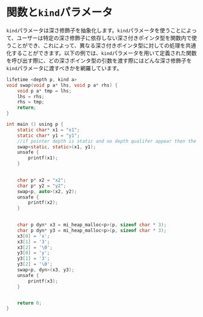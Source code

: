 # 関数と`kind`パラメータ
`kind`パラメータは深さ修飾子を抽象化します。`kind`パラメータを使うことによって、ユーザーは特定の深さ修飾子に依存しない深さ付きポインタ型を関数内で使うことができ、これによって、異なる深さ付きポインタ型に対しての処理を共通化することができます。以下の例では、`kind`パラメータを用いて定義された関数を呼び出す際に、どの深さポインタ型の引数を渡す際にはどんな深さ修飾子を`kind`パラメータに渡すべきかを網羅しています。

```c
lifetime <depth p, kind a>
void swap(void p a* lhs, void p a* rhs) {
    void p a* tmp = lhs;
    lhs = rhs;
    rhs = tmp;
    return;
}

int main () using p {
    static char* x1 = "x1";　
    static char* y1 = "y1";
    //if pointer depth is static and no depth qualifer appear then the kind is also static
    swap<static, static>(x1, y1);
    unsafe {
        printf(x1);
    }

    
    char p* x2 = "x2";
    char p* y2 = "y2";
    swap<p, auto>(x2, y2);
    unsafe {
        printf(x2);
    }
    

    char p dyn* x3 = mi_heap_malloc<p>(p, sizeof char * 3);
    char p dyn* y3 = mi_heap_malloc<p>(p, sizeof char * 3);
    x3[0] = 'x';
    x3[1] = '3';
    x3[2] = '\0';
    y3[0] = 'y';
    y3[1] = '3';
    y3[2] = '\0';
    swap<p, dyn>(x3, y3);
    unsafe {
        printf(x3);        
    }


    return 0;
}

```
